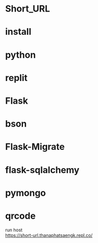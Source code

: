# Short_URL
# install 
# python 
# replit
# Flask 
# bson 
# Flask-Migrate 
# flask-sqlalchemy 
# pymongo 
# qrcode 

run host  
https://short-url.thanaphatsaengk.repl.co/
